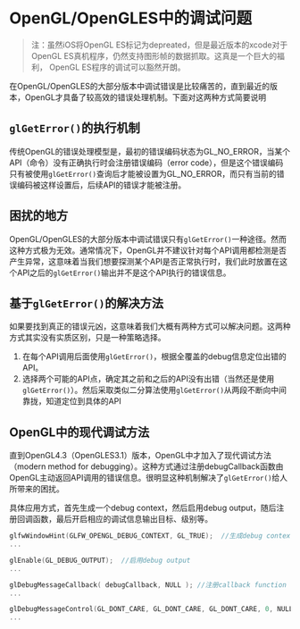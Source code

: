 # OpenGL/OpenGLES中的调试问题
> 注：虽然iOS将OpenGL ES标记为depreated，但是最近版本的xcode对于OpenGL ES真机程序，仍然支持图形帧的数据抓取。这真是一个巨大的福利， OpenGL ES程序的调试可以豁然开朗。

在OpenGL/OpenGLES的大部分版本中调试错误是比较痛苦的，直到最近的版本，OpenGL才具备了较高效的错误处理机制。下面对这两种方式简要说明

## `glGetError()`的执行机制
传统OpenGL的错误处理模型是，最初的错误编码状态为GL_NO_ERROR，当某个API（命令）没有正确执行时会注册错误编码（error code），但是这个错误编码只有被使用`glGetError()`查询后才能被设置为GL_NO_ERROR，而只有当前的错误编码被这样设置后，后续API的错误才能被注册。

## 困扰的地方
OpenGL/OpenGLES的大部分版本中调试错误只有`glGetError()`一种途径。然而这种方式极为无效。通常情况下，OpenGL并不建议针对每个API调用都检测是否产生异常，这意味着当我们想要探测某个API是否正常执行时，我们此时放置在这个API之后的`glGetError()`输出并不是这个API执行的错误信息。

## 基于`glGetError()`的解决方法
如果要找到真正的错误元凶，这意味着我们大概有两种方式可以解决问题。这两种方式其实没有实质区别，只是一种策略选择。

1. 在每个API调用后面使用`glGetError()`，根据全覆盖的debug信息定位出错的API。
2. 选择两个可能的API点，确定其之前和之后的API没有出错（当然还是使用`glGetError()`）。然后采取类似二分算法使用`glGetError()`从两段不断向中间靠拢，知道定位到具体的API

## OpenGL中的现代调试方法
直到OpenGL4.3（OpenGLES3.1）版本，OpenGL中才加入了现代调试方法（modern method for debugging）。这种方式通过注册debugCallback函数由OpenGL主动返回API调用的错误信息。很明显这种机制解决了`glGetError()`给人所带来的困扰。

具体应用方式，首先生成一个debug context，然后启用debug output，随后注册回调函数，最后开启相应的调试信息输出目标、级别等。

```c
glfwWindowHint(GLFW_OPENGL_DEBUG_CONTEXT, GL_TRUE);  //生成debug context
...

glEnable(GL_DEBUG_OUTPUT);  //启用debug output
...

glDebugMessageCallback( debugCallback, NULL ); //注册callback function
...

glDebugMessageControl(GL_DONT_CARE, GL_DONT_CARE, GL_DONT_CARE, 0, NULL, GL_TRUE);    //Enable all messages, all sources, all levels, and all IDs:
...

```

